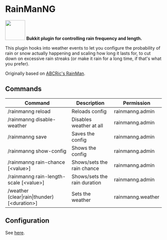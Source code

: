 # RainManNG
<img src="https://github.com/velnias75/RainManNG/raw/master/icon.svg" height="64px"> **Bukkit plugin for controlling rain frequency and length.**

This plugin hooks into weather events to let you configure the probability of rain or snow actually happening and scaling how long it lasts for, to cut down on excessive rain streaks (or make it rain for a long time, if that's what you prefer).

Originally based on [ABCRic's RainMan](https://dev.bukkit.org/projects/rainman).

## Commands
| **Command** |	**Description** |	**Permission** |
| --- | --- | --- |
| /rainmanng reload |	Reloads config | rainmanng.admin |
| /rainmanng disable-weather | Disables weather at all | rainmanng.admin |
| /rainmanng save | Saves the config | rainmanng.admin |
| /rainmanng show-config | Shows the config | rainmanng.admin |
| /rainmanng rain-chance [\<value\>] | Shows/sets the rain chance | rainmanng.admin |
| /rainmanng rain-length-scale [\<value\>] | Shows/sets the rain duration | rainmanng.admin |
| /weather (clear\|rain\|thunder) [\<duration\>] |	Sets the weather | rainmanng.weather |

## Configuration
See [here](src/main/resources/config.yml).
